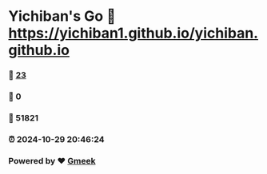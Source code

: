 # Yichiban's Go :link: https://yichiban1.github.io/yichiban.github.io 
### :page_facing_up: [23](https://yichiban1.github.io/yichiban.github.io/tag.html) 
### :speech_balloon: 0 
### :hibiscus: 51821 
### :alarm_clock: 2024-10-29 20:46:24 
### Powered by :heart: [Gmeek](https://github.com/Meekdai/Gmeek)
